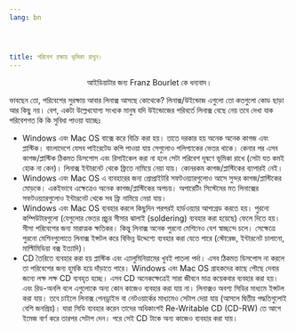 ```yaml
---
lang: bn




title: পরিবেশ রক্ষায় ভূমিকা রাখুন।
---
```


<p align="center">আইডিয়াটার জন্য Franz Bourlet কে ধন্যবাদ।

ভাবছেন তো, পরিবেশের সুরক্ষায় আবার লিনাক্স আসছে কোথেকে? লিনাক্স/উইন্ডোজ এগুলো তো কতগুলো কোড ছাড়া আর কিছু নয়। বেশ, একটা উল্লেখযোগ্য সংখ্যক মানুষ যদি উইন্ডোজের পরিবর্তে লিনাক্স বেছে নেয় তবে দেখা যাক পরিবেশগত কি কি সুবিধা পাওয়া যাচ্ছেঃ

<ul>

<li>Windows এবং Mac OS বাক্সে করে বিক্রি করা হয়। তাতে দরকার হয় অনেক অনেক কাগজ এবং প্লাস্টিক। বাংলাদেশে যেসব পাইরেটেড কপি পাওয়া যায় সেগুলোও পলিপ্যাকের ভেতর থাকে। কেনার পর এসব কাগজ/প্লাস্টিক ঠিকমত ডিসপোস এবং রিসাইকেল করা না হলে সেটা পরিবেশ দূষণে ভূমিকা রাখে (সেটা যত কমই হোক না কেন)। লিনাক্স ইন্টারনেট থেকে ফ্রিতে নামিয়ে নেয়া যায়। কোনরকম কাগজ/প্লাস্টিকের ব্যাপারই নেই।</li>

<li>Windows এবং Mac OS এ ব্যবহারের জন্য প্রোপ্রাইটরি সফটওয়্যারগুলোও আসে সুন্দর কাগজ/প্লাস্টিকের মোড়কে। একইভাবে এক্ষেত্রেও অনেক কাগজ/প্লাস্টিকের অপচয়। অপারেটিং সিস্টেমের মত লিনাক্সের সফটওয়্যারগুলোও ইন্টারনেট থেকে সব ফ্রি নামিয়ে নেয়া যায়।</li>

<li>Windows এবং Mac OS ব্যবহার করলে কিছুদিন পরপরই হার্ডওয়্যার আপগ্রেড করতে হয়। পুরনো কম্পিউটারগুলো (যেগুলোর ভেতর প্রচুর সীসার ঝালাই (soldering) ব্যবহার করা হয়েছে) ফেলে দিতে হয়। সীসা পরিবেশের জন্য মারাত্মক ক্ষতিকর। কিন্তু লিনাক্স অনেক পুরনো মেশিনেও বেশ স্বাচ্ছন্দে চলে। সেক্ষেত্রে পুরনো মেশিনগুলোতে লিনাক্স ইন্সটল করে বিভিন্ন উদ্দেশ্যে ব্যবহার করা যেতে পারে (স্টোরেজ, ইন্টারনেট চালানো, মাল্টিমিডিয়া বক্স ইত্যাদি)। </li>

<li> CD তৈরিতে ব্যবহার করা হয় প্লাস্টিক এবং এ্যালুমিনিয়ামের খুবই পাতলা পর্দা। এসব ঠিকমত ডিসপোস না করলে তা পরিবেশের জন্য হুমকি হয়ে দাঁড়াতে পারে। Windows এবং Mac OS গ্রাহকদের কাছে পৌছে দেবার জন্যে লক্ষ লক্ষ CD ব্যবহৃত হচ্ছে। এসব CD অনেকক্ষেত্রেই সারা জীবনে মাত্র কয়েকবার ব্যবহার করা হয়। এবং রিড-অনলি বলে এগুলোকে অন্য কোন কাজেও ব্যবহার করা যায় না। লিনাক্সও অবশ্য সিডির মাধ্যমে ইন্সটল করা যায়। তবে চাইলে লিনাক্স পেনড্রাইভ বা নেটওয়ার্কের মাধ্যমেও সেটাপ দেয়া যায় (আসলে দ্বিতীয় পদ্ধতিগুলোই বেশি জনপ্রিয়)। যারা সিডি ব্যবহার করেন তাদের অধিকাংশই Re-Writable CD (CD-RW) তে আগে ইমেজ বার্ণ করে তারপর সেটাপ দেন। পরে সেই CD টাকে অন্য কাজেও ব্যবহার করা যায়। </li>

</ul>




